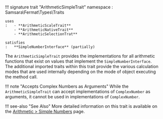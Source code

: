 !!! signature trait "ArithmeticSimpleTrait"
    namespace
    :   Samsara\Fermat\Types\Traits
    
    uses
    :   - **ArithmeticScaleTrait**
        - **ArithmeticNativeTrait**
        - **ArithmeticSelectionTrat**
    
    satisfies
    :   **SimpleNumberInterface** (partially)

The `ArithmeticSimpleTrait` provides the implementations for all arithmetic functions that exist on values that implement the `SimpleNumberInterface`. The additional imported traits within this trait provide the various calculation modes that are used internally depending on the mode of object executing the method call.

!!! note "Accepts Complex Numbers as Arguments"
    While the `ArithmeticSimpleTrait` can accept implementations of `ComplexNumber` as arguments, it cannot be used in implementations of `ComplexNumber`.
    
!!! see-also "See Also"
    More detailed information on this trait is available on the [Arithmetic > Simple Numbers](../arithmetic/simple.md) page.